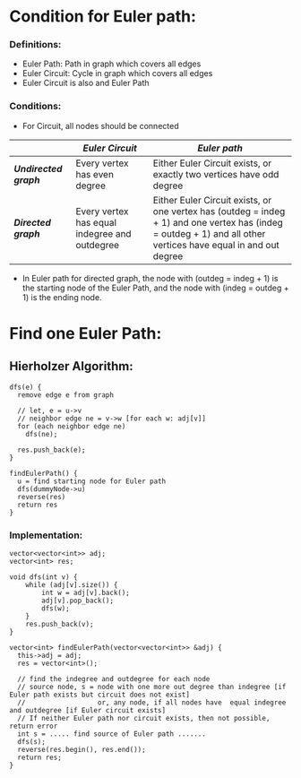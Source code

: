 # Condition for Euler path:
### Definitions:
- Euler Path: Path in graph which covers all edges
- Euler Circuit: Cycle in graph which covers all edges
- Euler Circuit is also and Euler Path

### Conditions:
- For Circuit, all nodes should be connected

|  | ***Euler Circuit*** | ***Euler path*** |
|----------|----------|----------|
| ***Undirected graph*** | Every vertex has even degree | Either Euler Circuit exists, or exactly two vertices have odd degree |
| ***Directed graph*** | Every vertex has equal indegree and outdegree | Either Euler Circuit exists, or one vertex has (outdeg = indeg + 1) and one vertex has (indeg = outdeg + 1) and all other vertices have equal in and out degree |

- In Euler path for directed graph, the node with (outdeg = indeg + 1) is the starting node of the Euler Path, and the node with (indeg = outdeg + 1) is the ending node.


# Find one Euler Path:
## Hierholzer Algorithm:
```
dfs(e) {
  remove edge e from graph

  // let, e = u->v
  // neighbor edge ne = v->w [for each w: adj[v]]
  for (each neighbor edge ne)
    dfs(ne);

  res.push_back(e); 
}

findEulerPath() {
  u = find starting node for Euler path
  dfs(dummyNode->u)
  reverse(res)
  return res
}
```

### Implementation:
```
vector<vector<int>> adj;    
vector<int> res;

void dfs(int v) {
    while (adj[v].size()) {
        int w = adj[v].back();
        adj[v].pop_back();
        dfs(w);
    }
    res.push_back(v);
}

vector<int> findEulerPath(vector<vector<int>> &adj) {
  this->adj = adj;
  res = vector<int>();

  // find the indegree and outdegree for each node
  // source node, s = node with one more out degree than indegree [if Euler path exists but circuit does not exist]
  //                  or, any node, if all nodes have  equal indegree and outdegree [if Euler circuit exists]
  // If neither Euler path nor circuit exists, then not possible, return error
  int s = ..... find source of Euler path .......
  dfs(s);
  reverse(res.begin(), res.end());
  return res;
}

```
